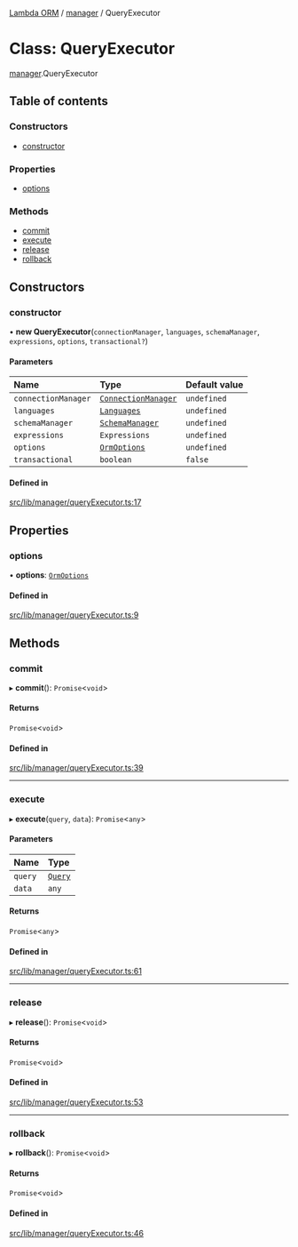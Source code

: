 [Lambda ORM](../README.md) / [manager](../modules/manager.md) / QueryExecutor

# Class: QueryExecutor

[manager](../modules/manager.md).QueryExecutor

## Table of contents

### Constructors

- [constructor](manager.QueryExecutor.md#constructor)

### Properties

- [options](manager.QueryExecutor.md#options)

### Methods

- [commit](manager.QueryExecutor.md#commit)
- [execute](manager.QueryExecutor.md#execute)
- [release](manager.QueryExecutor.md#release)
- [rollback](manager.QueryExecutor.md#rollback)

## Constructors

### constructor

• **new QueryExecutor**(`connectionManager`, `languages`, `schemaManager`, `expressions`, `options`, `transactional?`)

#### Parameters

| Name | Type | Default value |
| :------ | :------ | :------ |
| `connectionManager` | [`ConnectionManager`](connection.ConnectionManager.md) | `undefined` |
| `languages` | [`Languages`](manager.Languages.md) | `undefined` |
| `schemaManager` | [`SchemaManager`](manager.SchemaManager.md) | `undefined` |
| `expressions` | `Expressions` | `undefined` |
| `options` | [`OrmOptions`](../interfaces/model.OrmOptions.md) | `undefined` |
| `transactional` | `boolean` | `false` |

#### Defined in

[src/lib/manager/queryExecutor.ts:17](https://github.com/FlavioLionelRita/lambdaorm/blob/15e828d/src/lib/manager/queryExecutor.ts#L17)

## Properties

### options

• **options**: [`OrmOptions`](../interfaces/model.OrmOptions.md)

#### Defined in

[src/lib/manager/queryExecutor.ts:9](https://github.com/FlavioLionelRita/lambdaorm/blob/15e828d/src/lib/manager/queryExecutor.ts#L9)

## Methods

### commit

▸ **commit**(): `Promise`<`void`\>

#### Returns

`Promise`<`void`\>

#### Defined in

[src/lib/manager/queryExecutor.ts:39](https://github.com/FlavioLionelRita/lambdaorm/blob/15e828d/src/lib/manager/queryExecutor.ts#L39)

___

### execute

▸ **execute**(`query`, `data`): `Promise`<`any`\>

#### Parameters

| Name | Type |
| :------ | :------ |
| `query` | [`Query`](model.Query.md) |
| `data` | `any` |

#### Returns

`Promise`<`any`\>

#### Defined in

[src/lib/manager/queryExecutor.ts:61](https://github.com/FlavioLionelRita/lambdaorm/blob/15e828d/src/lib/manager/queryExecutor.ts#L61)

___

### release

▸ **release**(): `Promise`<`void`\>

#### Returns

`Promise`<`void`\>

#### Defined in

[src/lib/manager/queryExecutor.ts:53](https://github.com/FlavioLionelRita/lambdaorm/blob/15e828d/src/lib/manager/queryExecutor.ts#L53)

___

### rollback

▸ **rollback**(): `Promise`<`void`\>

#### Returns

`Promise`<`void`\>

#### Defined in

[src/lib/manager/queryExecutor.ts:46](https://github.com/FlavioLionelRita/lambdaorm/blob/15e828d/src/lib/manager/queryExecutor.ts#L46)
